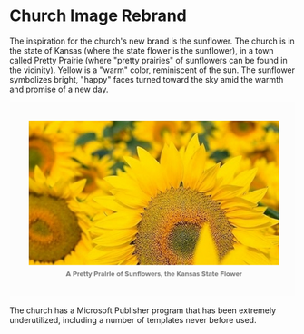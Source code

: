 # Church Image Rebrand

The inspiration for the church's new brand is the sunflower. The church is in the state of Kansas (where the state flower is the sunflower), in a town called Pretty Prairie (where "pretty prairies" of sunflowers can be found in the vicinity). Yellow is a "warm" color, reminiscent of the sun. The sunflower symbolizes bright, "happy" faces turned toward the sky amid the warmth and promise of a new day. 

![Example](images/website-sunflowers.png)

The church has a Microsoft Publisher program that has been extremely underutilized, including a number of templates never before used.
